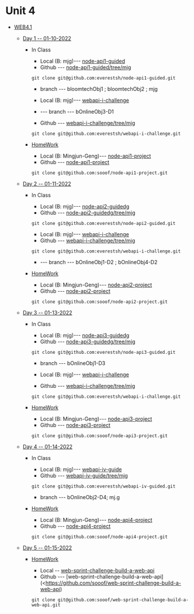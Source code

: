 # Unit 4

* [WEB4.1](<#>)

     * [Day 1 -- 01-10-2022](<#>)
     
         * In Class
            * Local (B: mjg)--- [node-api1-guided](<./Unit4/Web4.1/Day1/node-api1-guided/>)
            * Github --- [node-api1-guided/tree/mjg](<https://github.com/everestsh/node-api1-guided>)

            ```
            git clone git@github.com:everestsh/node-api1-guided.git
            ```
            *   branch <Online> --- bloomtechObj1 ; bloomtechObj2 ; mjg

            * Local (B: mjg)--- [webapi-i-challenge](<./Unit4/Web4.1/Day1/webapi-i-challenge/>)
            * --- branch <Online> --- bOnlineObj3-D1
            * Github --- [webapi-i-challenge/tree/mjg](<https://github.com/everestsh/webapi-i-challenge>)

            ```
            git clone git@github.com:everestsh/webapi-i-challenge.git
            ``` 
        * [HomeWork](<#>)
            * Local (B: Mingjun-Geng)--- [node-api1-project](<./Unit4/Web4.1/Day1/node-api1-project/>)
            * Github --- [node-api1-project](<https://github.com/sooof/node-api1-project>)

            ```
            git clone git@github.com:sooof/node-api1-project.git
            ```
     * [Day 2 -- 01-11-2022](<#>)
         * In Class
            * Local (B: mjg)--- [node-api2-guidedg](<./Unit4/Web4.1/Day2/node-api2-guided/>)
            * Github --- [node-api2-guidedg/tree/mjg](<https://github.com/everestsh/node-api2-guidedg>)

            ```
            git clone git@github.com:everestsh/node-api2-guided.git
            ```
            * Local (B: mjg)--- [webapi-i-challenge](<./Unit4/Web4.1/Day1/webapi-i-challenge/>)
            * Github --- [webapi-i-challenge/tree/mjg](<https://github.com/everestsh/webapi-i-challenge>)

            ```
            git clone git@github.com:everestsh/webapi-i-challenge.git
            ``` 
            * --- branch <Online> --- bOnlineObj1-D2 ; bOnlineObj4-D2
        * [HomeWork](<#>)
            * Local (B: Mingjun-Geng)--- [node-api2-project](<./Unit4/Web4.1/Day2/node-api2-project/>)
            * Github --- [node-api2-project](<https://github.com/sooof/node-api2-project>)

            ```
            git clone git@github.com:sooof/node-api2-project.git
            ```
        
     * [Day 3 -- 01-13-2022](<#>)
     
         * In Class
            * Local (B: mjg)--- [node-api3-guidedg](<./Unit4/Web4.1/Day3/node-api3-guided/>)
            * Github --- [node-api3-guidedg/tree/mjg](<https://github.com/everestsh/node-api3-guidedg>)

            ```
            git clone git@github.com:everestsh/node-api3-guided.git
            ```
            *   branch <Online> --- bOnlineObj1-D3

            * Local (B: mjg)--- [webapi-i-challenge](<./Unit4/Web4.1/Day3/webapi-i-challenge/>)
            * Github --- [webapi-i-challenge/tree/mjg](<https://github.com/everestsh/webapi-i-challenge>)

            ```
            git clone git@github.com:everestsh/webapi-i-challenge.git
            ``` 
        * [HomeWork](<#>)
            * Local (B: Mingjun-Geng)--- [node-api3-project](<./Unit4/Web4.1/Day3/node-api3-project/>)
            * Github --- [node-api3-project](<https://github.com/sooof/node-api3-project>)

            ```
            git clone git@github.com:sooof/node-api3-project.git
            ```
        
     * [Day 4 -- 01-14-2022](<#>)
     
         * In Class
            * Local (B: mjg)--- [webapi-iv-guide](<./Unit4/Web4.1/Day4/webapi-iv-guided/>)
            * Github --- [ webapi-iv-guide/tree/mjg](<https://github.com/everestsh/webapi-iv-guided>)

            ```
            git clone git@github.com:everestsh/webapi-iv-guided.git
            ```
            *   branch <Online> --- bOnlineObj2-D4; mj.g
        * [HomeWork](<#>)
            * Local (B: Mingjun-Geng)--- [node-api4-project](<./Unit4/Web4.1/Day4/node-api4-project/>)
            * Github --- [node-api4-project](<https://github.com/sooof/node-api4-project>)

            ```
            git clone git@github.com:sooof/node-api4-project.git
            ```
    
     * [Day 5 -- 01-15-2022](<#>)
     
        * [HomeWork](<#>)
            * Local -- [web-sprint-challenge-build-a-web-api](<./Unit4/Web4.1/DaySprint/web-sprint-challenge-build-a-web-api/>)
            * Github --- [web-sprint-challenge-build-a-web-api](<https://github.com/sooof/web-sprint-challenge-build-a-web-api)

            ```
            git clone git@github.com:sooof/web-sprint-challenge-build-a-web-api.git
            ```